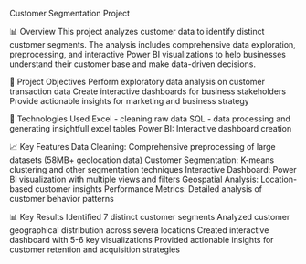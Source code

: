 Customer Segmentation Project

📊 Overview
This project analyzes customer data to identify distinct customer segments.
The analysis includes comprehensive data exploration, preprocessing, and interactive Power BI visualizations to help businesses understand their customer base and make data-driven decisions.

🎯 Project Objectives
Perform exploratory data analysis on customer transaction data
Create interactive dashboards for business stakeholders
Provide actionable insights for marketing and business strategy

🔧 Technologies Used
Excel - cleaning raw data
SQL - data processing and generating insightfull excel tables
Power BI: Interactive dashboard creation

📈 Key Features
Data Cleaning: Comprehensive preprocessing of large datasets (58MB+ geolocation data)
Customer Segmentation: K-means clustering and other segmentation techniques
Interactive Dashboard: Power BI visualization with multiple views and filters
Geospatial Analysis: Location-based customer insights
Performance Metrics: Detailed analysis of customer behavior patterns

📊 Key Results
Identified 7 distinct customer segments
Analyzed customer geographical distribution across severa locations
Created interactive dashboard with 5-6 key visualizations
Provided actionable insights for customer retention and acquisition strategies
